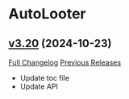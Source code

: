 # AutoLooter

## [v3.20](https://github.com/Eliote/AutoLooter/tree/v3.20) (2024-10-23)
[Full Changelog](https://github.com/Eliote/AutoLooter/compare/v3.19...v3.20) [Previous Releases](https://github.com/Eliote/AutoLooter/releases)

- Update toc file  
- Update API  

